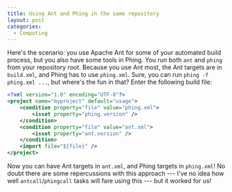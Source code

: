 ```yaml
---
title: Using Ant and Phing in the same repository
layout: post
categories:
  - Computing
---
```

Here's the scenario: you use Apache Ant for some of your automated build process, but you also have some tools in Phing. You run both `ant` and `phing` from your repository root. Because you use Ant most, the Ant targets are in `build.xml`, and Phing has to use `phing.xml`. Sure, you can run `phing -f phing.xml ...`, but where's the fun in that? Enter the following build file:

```xml
<?xml version="1.0" encoding="UTF-8"?>
<project name="myproject" default="usage">
    <condition property="file" value="phing.xml">
        <isset property="phing.version" />
    </condition>
    <condition property="file" value="ant.xml">
        <isset property="ant.version" />
    </condition>
    <import file="${file}" />
</project>
```

Now you can have Ant targets in `ant.xml`, and Phing targets in `phing.xml`! No doubt there are some repercussions with this approach --- I've no idea how well `antcall`/`phingcall` tasks will fare using this --- but it worked for us!
